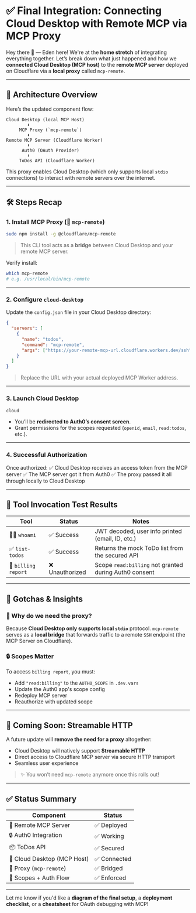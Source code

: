 # ✅ Final Integration: Connecting Cloud Desktop with Remote MCP via MCP Proxy

Hey there 👋 — Eden here!
We're at the **home stretch** of integrating everything together. Let’s break down what just happened and how we **connected Cloud Desktop (MCP host)** to the **remote MCP server** deployed on Cloudflare via a **local proxy** called `mcp-remote`.

---

## 🧱 Architecture Overview

Here’s the updated component flow:

```
Cloud Desktop (local MCP Host)
        ⬇️
     MCP Proxy (`mcp-remote`)
        ⬇️
Remote MCP Server (Cloudflare Worker)
        ⬇️
      Auth0 (OAuth Provider)
        ⬇️
     ToDos API (Cloudflare Worker)
```

This proxy enables Cloud Desktop (which only supports local `stdio` connections) to interact with remote servers over the internet.

---

## 🛠 Steps Recap

### 1. **Install MCP Proxy (🧰 `mcp-remote`)**

```bash
sudo npm install -g @cloudflare/mcp-remote
```

> This CLI tool acts as a **bridge** between Cloud Desktop and your remote MCP server.

Verify install:

```bash
which mcp-remote
# e.g. /usr/local/bin/mcp-remote
```

---

### 2. **Configure `cloud-desktop`**

Update the `config.json` file in your Cloud Desktop directory:

```json
{
  "servers": [
    {
      "name": "todos",
      "command": "mcp-remote",
      "args": ["https://your-remote-mcp-url.cloudflare.workers.dev/ssh"]
    }
  ]
}
```

> Replace the URL with your actual deployed MCP Worker address.

---

### 3. **Launch Cloud Desktop**

```bash
cloud
```

- You’ll be **redirected to Auth0’s consent screen**.
- Grant permissions for the scopes requested (`openid`, `email`, `read:todos`, etc.).

---

### 4. **Successful Authorization**

Once authorized:
✅ Cloud Desktop receives an access token from the MCP server
✅ The MCP server got it from Auth0
✅ The proxy passed it all through locally to Cloud Desktop

---

## 🧪 Tool Invocation Test Results

| Tool                | Status          | Notes                                                 |
| ------------------- | --------------- | ----------------------------------------------------- |
| 🧍‍♂️ `whoami`         | ✅ Success      | JWT decoded, user info printed (email, ID, etc.)      |
| ✅ `list-todos`     | ✅ Success      | Returns the mock ToDo list from the secured API       |
| 💸 `billing report` | ❌ Unauthorized | Scope `read:billing` not granted during Auth0 consent |

---

## 🧠 Gotchas & Insights

### 🤖 Why do we need the proxy?

Because **Cloud Desktop only supports local `stdio`** protocol. `mcp-remote` serves as a **local bridge** that forwards traffic to a remote `SSH` endpoint (the MCP Server on Cloudflare).

### 🔒 Scopes Matter

To access `billing report`, you must:

- Add `"read:billing"` to the `AUTH0_SCOPE` in `.dev.vars`
- Update the Auth0 app's scope config
- Redeploy MCP server
- Reauthorize with updated scope

---

## 🔄 Coming Soon: Streamable HTTP

A future update will **remove the need for a proxy** altogether:

- Cloud Desktop will natively support **Streamable HTTP**
- Direct access to Cloudflare MCP server via secure HTTP transport
- Seamless user experience

> ✨ You won’t need `mcp-remote` anymore once this rolls out!

---

## ✅ Status Summary

| Component                   | Status       |
| --------------------------- | ------------ |
| 🧠 Remote MCP Server        | ✅ Deployed  |
| 🔒 Auth0 Integration        | ✅ Working   |
| 📦 ToDos API                | ✅ Secured   |
| 🧍 Cloud Desktop (MCP Host) | ✅ Connected |
| 🔁 Proxy (`mcp-remote`)     | ✅ Bridged   |
| 🔐 Scopes + Auth Flow       | ✅ Enforced  |

---

Let me know if you'd like a **diagram of the final setup**, a **deployment checklist**, or a **cheatsheet** for OAuth debugging with MCP!
